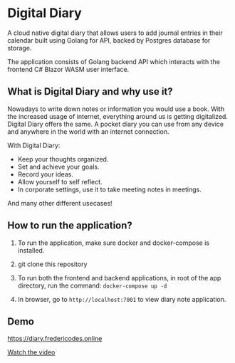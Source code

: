 # Digital Diary
A cloud native digital diary that allows users to add journal entries in their calendar built using Golang for API, backed by Postgres database for storage. 

The application consists of Golang backend API which interacts with the frontend C# Blazor WASM user interface.

## What is Digital Diary and why use it?
Nowadays to write down notes or information you would use a book. With the increased usage of internet, everything around us is getting digitalized. Digital Diary offers the same. A pocket diary you can use from any device and anywhere in the world with an internet connection.

With Digital Diary:

* Keep your thoughts organized.
* Set and achieve your goals.
* Record your ideas.
* Allow yourself to self reflect.
* In corporate settings, use it to take meeting notes in meetings.

And many other different usecases!

## How to run the application?
1. To run the application, make sure docker and docker-compose is installed.
2. git clone this repository
3. To run both the frontend and backend applications, in root of the app directory, run the command: `docker-compose up -d`

4. In browser, go to `http://localhost:7001` to view diary note application.

## Demo
https://diary.fredericodes.online

[Watch the video](https://fredericodes.github.io/Demo/DigitalDiary.webm)
